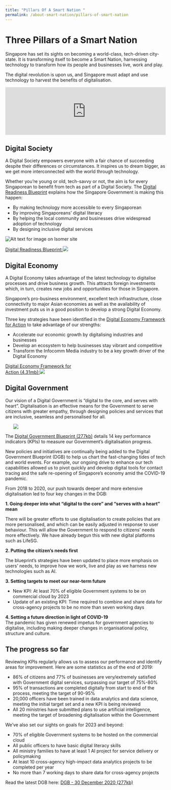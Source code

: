 ```yaml
---
title: "Pillars Of A Smart Nation "
permalink: /about-smart-nation/pillars-of-smart-nation
---
```

# Three Pillars of a Smart Nation

Singapore has set its sights on becoming a world-class, tech-driven city-state. It is transforming itself to become a Smart Nation, harnessing technology to transform how its people and businesses live, work and play.  
  
The digital revolution is upon us, and Singapore must adapt and use technology to harvest the benefits of digitalisation.

<iframe width="100%" src="https://www.youtube.com/embed/DJmoy41mWDQ" title="YouTube video player" frameborder="0" allow="accelerometer; autoplay; clipboard-write; encrypted-media; gyroscope; picture-in-picture" allowfullscreen></iframe>


## Digital Society

A Digital Society empowers everyone  with a fair chance of succeeding despite their differences or circumstances. It inspires us to dream bigger, as we get more interconnected with the world through technology.

Whether you’re young or old, tech-savvy or not, the aim is for every Singaporean to benefit from tech as part of a Digital Society. The <a href="https://www.mci.gov.sg/portfolios/digital-readiness/digital-readiness-blueprint">Digital Readiness Blueprint</a> explains how the Singapore Government is  making this happen:

* By making technology more accessible to every Singaporean
* By improving Singaporeans’ digital literacy
* By helping the local community and businesses drive widespread adoption of technology
* By designing inclusive digital services

![Alt text for image on Isomer site](/images/covid-19/Smart-Nation-Ambassador_TraceTogether-01.jpg)

<div style="width:50%"> <a href="https://www.mci.gov.sg/en/portfolios/digital-readiness/digital-readiness-blueprint" target="_blank">Digital Readiness Blueprint:</a><img src="/images/abt-smart-nation/Digital-Readiness-Blueprint2.png"></div>


## Digital Economy

A Digital Economy takes advantage of the latest technology to digitalise processes and drive business growth. This attracts foreign investments which, in turn, creates new jobs and opportunities for those in Singapore.

Singapore’s pro-business environment, excellent tech infrastructure, close connectivity to major Asian economies as well as the availability of investment puts us in a good position to develop a strong Digital Economy.

Three key strategies have been identified in the <a href="https://www.imda.gov.sg/infocomm-media-landscape/SGDigital/Digital-Economy-Framework-for-Action">Digital Economy Framework for Action</a> to take advantage of our strengths:
* Accelerate our economic growth by digitalising industries and businesses
* Develop an ecosystem to help businesses stay vibrant and competitive
* Transform the Infocomm Media  industry to be a key growth driver of the Digital Economy

<div style="width:50%"> 
 <a href="/files/abt-smart-nation/SGD Framework For Action.pdf">Digital Economy Framework for Action (4.31mb):<img src="/images/abt-smart-nation/Digital-Economy-Framework2.png"></a>
</div>

## Digital Government

Our vision of a Digital Government is “digital to the core, and serves with heart”. Digitalisation is an effective means for the Government to serve citizens with greater empathy, through designing policies and services that are inclusive, seamless and personalised for all.

<div style="width:100%;display:flex;justify-content:center;"><div style="width:90%;height:90%;"><img src="/images/abt-smart-nation/Digital-Government.jpeg"></div></div>

The [Digital Government Blueprint (277kb)](/files/publications/dgb-public-document_30dec20.pdf)  details 14 key performance indicators (KPIs) to measure our Government’s digitalisation progress.  

New policies and initiatives are continually being added to the Digital Government Blueprint (DGB) to help us chart the fast-changing tides of tech and world events. For example, our ongoing drive to enhance our tech capabilities allowed us to pivot quickly and develop digital tools for contact tracing and the safe re-opening of Singapore’s economy amid the COVID-19 pandemic.

From 2018 to 2020, our push towards deeper and more extensive digitalisation led to four key changes in the DGB:

**1. Going deeper into what “digital to the core” and “serves with a heart” mean**

There will be greater efforts to use digitalisation to create policies that are more personalised, and which can be easily adjusted in response to user behaviour. This will allow the Government to respond to citizens’ needs more effectively. We have already begun this with new digital platforms such as LifeSG.

**2. Putting the citizen’s needs first**

The blueprint’s strategies have been updated to place more emphasis on users’ needs, to improve how we work, live and play as we harness new technologies such as AI.  

**3. Setting targets to meet our near-term future**
* New KPI:  At least 70% of eligible Government systems to be on commercial cloud by 2023
* Update of an existing KPI: Time required to combine and share data for cross-agency projects to be no more than seven working days  
  
**4. Setting a future direction in light of COVID-19**  
The pandemic has given renewed impetus for government agencies to digitalise, including making deeper changes in organisational policy, structure and culture. 


## The progress so far
Reviewing KPIs regularly allows us to assess our performance and identify areas for improvement. Here are some statistics as of the end of 2019:
* 86% of citizens and 77% of businesses are very/extremely satisfied with Government digital services, surpassing our target of 75%-80%
* 95% of transactions are completed digitally from start to end of the process, meeting the target of 90-95%
* 20,000 officers have been trained in data analytics and data science, meeting the initial target set  and a new KPI is being reviewed
* All 20 ministries have submitted plans to use artificial intelligence, meeting the target of broadening digitalisation within the Government

We’ve also set our sights on goals for 2023 and beyond:
* 70% of eligible Government systems to be hosted on the commercial cloud
* All public officers to have basic digital literacy skills
* All ministry families to have at least 1 AI project for service delivery or policymaking
* At least 10 cross-agency high-impact data analytics projects to be completed per year
* No more than 7 working days to share data for cross-agency projects

Read the latest DGB here: [DGB - 30 December 2020 (277kb)](/files/publications/dgb-public-document_30dec20.pdf)